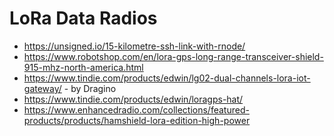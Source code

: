 
# LoRa Data Radios

+ https://unsigned.io/15-kilometre-ssh-link-with-rnode/
+ https://www.robotshop.com/en/lora-gps-long-range-transceiver-shield-915-mhz-north-america.html
+ https://www.tindie.com/products/edwin/lg02-dual-channels-lora-iot-gateway/ - by Dragino
+ https://www.tindie.com/products/edwin/loragps-hat/
+ https://www.enhancedradio.com/collections/featured-products/products/hamshield-lora-edition-high-power
